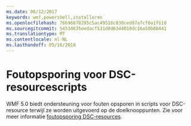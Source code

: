 ```yaml
---
ms.date: 06/12/2017
keywords: wmf,powershell,installeren
ms.openlocfilehash: 76696678295c5ac49516c830ced87afcf0a1fb10
ms.sourcegitcommit: 54534635eedacf531d8d6344019dc16a50b8b441
ms.translationtype: MT
ms.contentlocale: nl-NL
ms.lasthandoff: 05/16/2018
---
```

# <a name="dsc-resource-script-debugging"></a>Foutopsporing voor DSC-resourcescripts

WMF 5.0 biedt ondersteuning voor fouten opsporen in scripts voor DSC-resource terwijl ze worden uitgevoerd op de doelknooppunten.
Zie voor meer informatie [foutopsporing DSC-resources](https://msdn.microsoft.com/powershell/dsc/debugresource).
